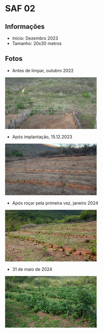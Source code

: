 # SAF 02

## Informações

- Início: Dezembro 2023
- Tamanho: 20x30 metros

## Fotos

- Antes de limpar, outubro 2022

<p>
	<a title="Antes de limpar" href="../figuras/saf02/outubro22_03.png" target="_blank">
        <img src="../figuras/saf02/thumbnails/outubro22_03.png" alt="Thumbnail" />
    </a>	
</p>

- Após implantação, 15.12.2023

<p>
	<a title="Pós implantação" href="../figuras/saf02/2023_12_15_apos_implantacao.jpeg" target="_blank">
        <img src="../figuras/saf02/thumbnails/2023_12_15_apos_implantacao.jpeg" alt="Thumbnail" />
    </a>	
</p>

- Após roçar pela primeira vez, janeiro 2024

<p>
	<a title="Após roçar pela primeira vez" href="../figuras/saf02/2024_01_depois_da_poda.jpeg" target="_blank">
        <img src="../figuras/saf02/thumbnails/2024_01_depois_da_poda.jpeg" alt="Thumbnail" />
    </a>	
</p>

- 31 de maio de 2024

<p>
    <a title="31 de maio de 2024" href="../figuras/saf02/2024_05_31_esquerda.jpeg" target="_blank">
        <img src="../figuras/saf02/thumbnails/2024_05_31_esquerda.jpeg" alt="Thumbnail" />
    </a>

</p>
